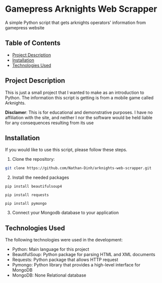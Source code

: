 # Gamepress Arknights Web Scrapper

A simple Python script that gets arknights operators' information from gamepress website 

## Table of Contents

- [Project Description](#project-description)
- [Installation](#installation)
- [Technologies Used](#Technologies-Used)

## Project Description

This is just a small project that I wanted to make as an introduction to Python. The information this script is getting is 
from a mobile game called Arknights.

**Disclamer**: 
This is for educational and demonstrative purposes. I have no affiliation with the site, and neither 
I nor the software would be held liable for any consequences resulting from its use

## Installation

If you would like to use this script, please follow these steps.

1. Clone the repository:

```bash
git clone https://github.com/Nathan-Dinh/arknights-web-scrapper.git
```

2. Install the needed packages 

```shell
pip install beautifulsoup4
```

```shell
pip install requests
```

```shell
pip install pymongo
```

3. Connect your Mongodb database to your application

## Technologies Used

The following technologies were used in the development:

- Python: Main language for this project
- BeautifulSoup: Python package for parsing HTML and XML documents
- Requests: Python package that allows HTTP request 
- Pymongo: Python library that provides a high-level interface for MongoDB
- MongoDB: None Relational database
